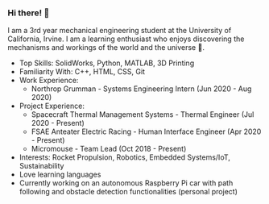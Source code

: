 ### Hi there! 👋

I am a 3rd year mechanical engineering student at the University of California, Irvine. I am a learning enthusiast who enjoys discovering the mechanisms and workings of the world and the universe :milky_way:. 

* Top Skills: SolidWorks, Python, MATLAB, 3D Printing
* Familiarity With: C++, HTML, CSS, Git
* Work Experience: 
    * Northrop Grumman - Systems Engineering Intern (Jun 2020 - Aug 2020)
* Project Experience:
    * Spacecraft Thermal Management Systems - Thermal Engineer (Jul 2020 - Present)
    * FSAE Anteater Electric Racing - Human Interface Engineer (Apr 2020 - Present)
    * Micromouse - Team Lead (Oct 2018 - Present)
* Interests: Rocket Propulsion, Robotics, Embedded Systems/IoT, Sustainability
* Love learning languages
* Currently working on an autonomous Raspberry Pi car with path following and obstacle detection functionalities (personal project)



